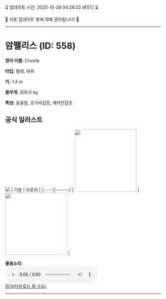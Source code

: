 
⏳ 업데이트 시간: 2025-10-28 04:28:22 (KST) ⏳

🤖 자동 업데이트 봇에 의해 관리됩니다! 🤖

---

# 암팰리스 (ID: 558)
**영어 이름:** Crustle

**타입:** 벌레, 바위

**키:** 1.4 m

**몸무게:** 200.0 kg

**특성:** 옹골참, 조가비갑옷, 깨어진갑옷

## 공식 일러스트
![](https://raw.githubusercontent.com/PokeAPI/sprites/master/sprites/pokemon/other/official-artwork/558.png)
| 기본 | 이로치 |
|:----:|:------:|
| <img src="http://play.pokemonshowdown.com/sprites/ani/crustle.gif" width="200"> | <img src="http://play.pokemonshowdown.com/sprites/ani-shiny/crustle.gif" width="200"> |

**울음소리:**<br><audio controls src="https://raw.githubusercontent.com/PokeAPI/cries/main/cries/pokemon/latest/558.ogg"></audio><br> [링크(다운로드 될 수도)](https://raw.githubusercontent.com/PokeAPI/cries/main/cries/pokemon/latest/558.ogg)


---
